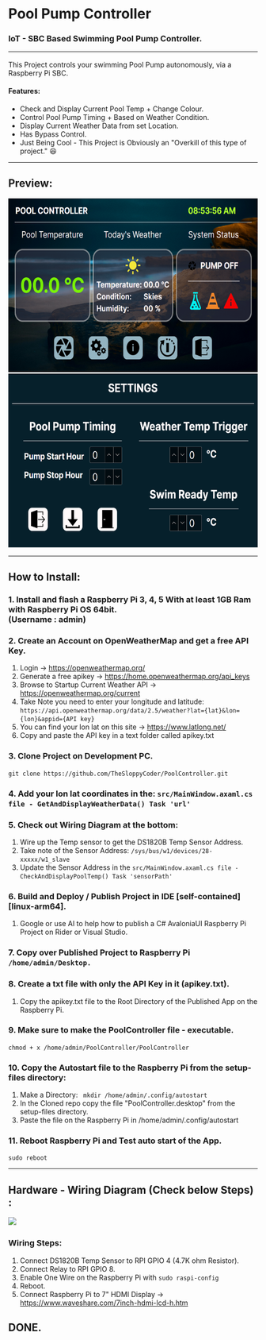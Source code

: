 ﻿
# Pool Pump Controller
### IoT - SBC Based Swimming Pool Pump Controller. <hr/>

This Project controls your swimming Pool Pump autonomously, via a Raspberry Pi SBC.

#### Features: <br/>
+ Check and Display Current Pool Temp + Change Colour.
+ Control Pool Pump Timing + Based on Weather Condition.
+ Display Current Weather Data from set Location.
+ Has Bypass Control.
+ Just Being Cool - This Project is Obviously an "Overkill of this type of project." 😆
<hr/>

## Preview:

<img src="setup-files/dashboard.png" height="350"/>
<img src="setup-files/settings.png" height="350"/>

<hr/>

## How to Install: <br/>
### 1. Install and flash a Raspberry Pi 3, 4, 5 With at least 1GB Ram with Raspberry Pi OS 64bit. <br/> (Username : admin)

### 2. Create an Account on OpenWeatherMap and get a free API Key.
1. Login -> https://openweathermap.org/
2. Generate a free apikey -> https://home.openweathermap.org/api_keys
3. Browse to Startup Current Weather API -> https://openweathermap.org/current
4. Take Note you need to enter your longitude and latitude:
   ```https://api.openweathermap.org/data/2.5/weather?lat={lat}&lon={lon}&appid={API key}```
5. You can find your lon lat on this site -> https://www.latlong.net/
6. Copy and paste the API key in a text folder called apikey.txt

### 3. Clone Project on Development PC.
```
git clone https://github.com/TheSloppyCoder/PoolController.git
```

### 4. Add your lon lat coordinates in the: ```src/MainWindow.axaml.cs file - GetAndDisplayWeatherData() Task 'url' ```

### 5. Check out Wiring Diagram at the bottom:
1. Wire up the Temp sensor to get the DS1820B Temp Sensor Address.
2. Take note of the Sensor Address: ```/sys/bus/w1/devices/28-xxxxx/w1_slave```
3. Update the Sensor Address in the ```src/MainWindow.axaml.cs file - CheckAndDisplayPoolTemp() Task 'sensorPath'```

### 6. Build and Deploy / Publish Project in IDE [self-contained] [linux-arm64].
1. Google or use AI to help how to publish a C# AvaloniaUI Raspberry Pi Project on Rider or Visual Studio.

### 7. Copy over Published Project to Raspberry Pi ```/home/admin/Desktop.```

### 8. Create a txt file with only the API Key in it (apikey.txt). <br/>
1. Copy the apikey.txt file to the Root Directory of the Published App on the Raspberry Pi.

### 9. Make sure to make the PoolController file - executable.
```
chmod + x /home/admin/PoolController/PoolController
```
### 10. Copy the Autostart file to the Raspberry Pi from the setup-files directory:
1. Make a Directory: ``` mkdir /home/admin/.config/autostart```
2. In the Cloned repo copy the file "PoolController.desktop" from the setup-files directory.
3. Paste the file on the Raspberry Pi in /home/admin/.config/autostart

### 11. Reboot Raspberry Pi and Test auto start of the App.
```
sudo reboot
```

<hr/>

## Hardware - Wiring Diagram (Check below Steps) :

<img src="setup-files/Wiring%20Diagram.png" height="350">

### Wiring Steps:
1. Connect DS1820B Temp Sensor to RPI GPIO 4 (4.7K ohm Resistor).
2. Connect Relay to RPI GPIO 8.
3. Enable One Wire on the Raspberry Pi with ``` sudo raspi-config ```
4. Reboot.
5. Connect Raspberry Pi to 7" HDMI Display -> https://www.waveshare.com/7inch-hdmi-lcd-h.htm

## DONE.


